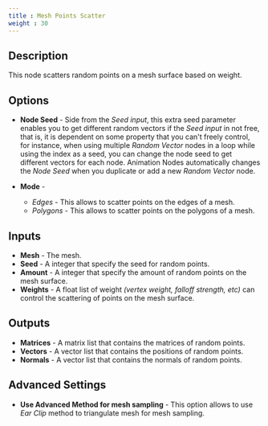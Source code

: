 ```yaml
---
title : Mesh Points Scatter
weight : 30
---
```


## Description

This node scatters random points on a mesh surface based on weight.

## Options

- **Node Seed** - Side from the *Seed input*, this extra seed
    parameter enables you to get different random vectors if the *Seed
    input* in not free, that is, it is dependent on some property that
    you can't freely control, for instance, when using multiple *Random
    Vector* nodes in a loop while using the index as a seed, you can
    change the node seed to get different vectors for each node.
    Animation Nodes automatically changes the *Node Seed* when you
    duplicate or add a new *Random Vector* node.

- **Mode** -
    - *Edges* - This allows to scatter points on the edges of a mesh.
    - *Polygons* - This allows to scatter points on the polygons of a mesh.

## Inputs

- **Mesh** - The mesh.
- **Seed** - A integer that specify the seed for random points.
- **Amount** - A integer that specify the amount of random points on the mesh surface.
- **Weights** - A float list of weight *(vertex weight, falloff strength, etc)* can control the scattering of points on the mesh surface.

## Outputs

- **Matrices** - A matrix list that contains the matrices of random points.
- **Vectors** - A vector list that contains the positions of random points.
- **Normals** - A vector list that contains the normals of random points.

## Advanced Settings

- **Use Advanced Method for mesh sampling** - This option allows to use *Ear Clip* method to triangulate mesh for mesh sampling.
